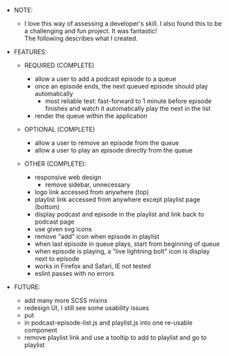 * NOTE:
  * I love this way of assessing a developer's skill.  I also found this to be a
    challenging and fun project.  It was fantastic!  
    The following describes what I created.

* FEATURES:

  * REQUIRED (COMPLETE)
    * allow a user to add a podcast episode to a queue
    * once an episode ends, the next queued episode should play automatically
      * most reliable test:  fast-forward to 1 minute before episode finishes and
        watch it automatically play the next in the list
    * render the queue within the application

  * OPTIONAL (COMPLETE)
    * allow a user to remove an episode from the queue
    * allow a user to play an episode directly from the queue

  * OTHER (COMPLETE):
    * responsive web design
      * remove sidebar, unnecessary
    * logo link accessed from anywhere (top)
    * playlist link accessed from anywhere except playlist page (bottom)
    * display podcast and episode in the playlist and link back to podcast page
    * use given svg icons
    * remove "add" icon when episode in playlist
    * when last episode in queue plays, start from beginning of queue
    * when episode is playing, a "live lightning bolt" icon is display next to episode
    * works in Firefox and Safari, IE not tested
    * eslint passes with no errors

* FUTURE:
  * add many more SCSS mixins
  * redesign UI, I still see some usability issues
  * put <li> in podcast-episode-list.js and playlist.js into one re-usable component
  * remove playlist link and use a tooltip to add to playlist and go to playlist
